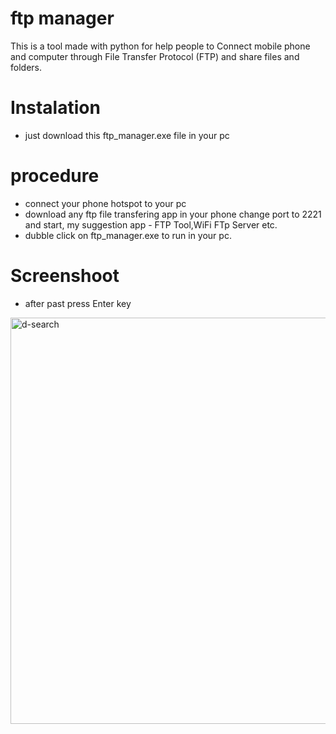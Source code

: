 # ftp manager
This is a tool made with python for help people to Connect mobile phone and computer through File Transfer Protocol (FTP) and share files and folders.

# Instalation 
* just download this ftp_manager.exe file in your pc
# procedure
* connect your phone hotspot to your pc
* download any ftp file transfering app in your phone change port to 2221 and start, my suggestion app - FTP Tool,WiFi FTp Server etc.
* dubble click on ftp_manager.exe to run  in your pc.
# Screenshoot
* after past press Enter key

<img width="650" alt="d-search" src="https://user-images.githubusercontent.com/53007802/158526717-eef5c96f-025c-402c-9418-1e01c64a0a11.jpg">
